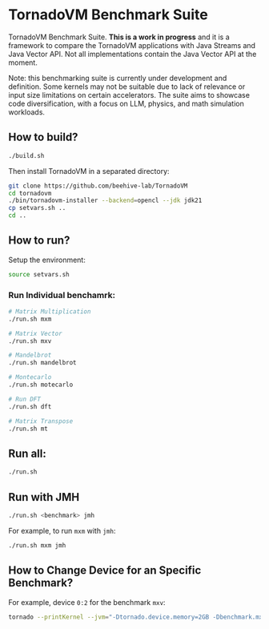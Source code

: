# TornadoVM Benchmark Suite

TornadoVM Benchmark Suite. **This is a work in progress** and it is a framework to  compare 
the TornadoVM applications with Java Streams and Java Vector API. 
Not all implementations contain the Java Vector API at the moment. 


Note: this benchmarking suite is currently under development and definition. 
Some kernels may not be suitable due to lack of relevance or input size limitations 
on certain accelerators. The suite aims to showcase code diversification, with a focus on 
LLM, physics, and math simulation workloads.


## How to build?


```bash
./build.sh
```

Then install TornadoVM in a separated directory:

```bash
git clone https://github.com/beehive-lab/TornadoVM
cd tornadovm 
./bin/tornadovm-installer --backend=opencl --jdk jdk21 
cp setvars.sh .. 
cd ..
```

## How to run? 

Setup the environment:

```bash
source setvars.sh
```

### Run Individual benchamrk:

```bash
# Matrix Multiplication
./run.sh mxm

# Matrix Vector
./run.sh mxv

# Mandelbrot
./run.sh mandelbrot

# Montecarlo
./run.sh motecarlo

# Run DFT
./run.sh dft

# Matrix Transpose
./run.sh mt
```

## Run all:

```bash
./run.sh 
```

## Run with JMH 

```bash
./run.sh <benchmark> jmh
```

For example, to run `mxm` with `jmh`:

```bash
./run.sh mxm jmh
```

## How to Change Device for an Specific Benchmark? 

For example, device `0:2` for the benchmark `mxv`:

```bash
tornado --printKernel --jvm="-Dtornado.device.memory=2GB -Dbenchmark.mxv.device=0:2" -cp target/tornadovm-benchmarks-1.0-SNAPSHOT.jar tornadovm.benchmarks.Main mxv
```
    
